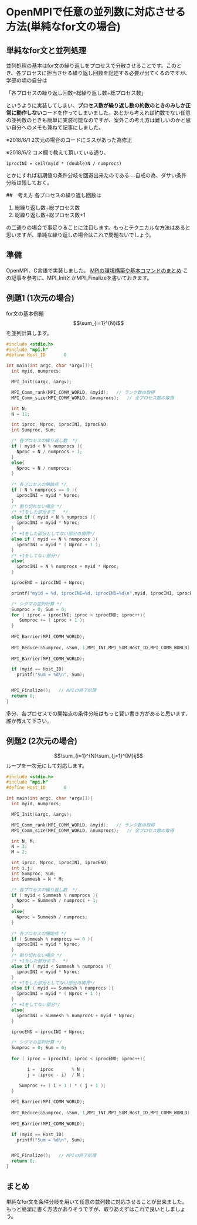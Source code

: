 # OpenMPIで任意の並列数に対応させる方法(単純なfor文の場合)

## 単純なfor文と並列処理

並列処理の基本はfor文の繰り返しをプロセスで分散させることです。このとき、各プロセスに担当させる繰り返し回数を記述する必要が出てくるのですが、学部の頃の自分は

「各プロセスの繰り返し回数=総繰り返し数÷総プロセス数」

というように実装してしまい、**プロセス数が繰り返し数の約数のときのみしか正常に動作しない**コードを作ってしまいました。あとから考えれば約数でない任意の並列数のときも簡単に実装可能なのですが、案外この考え方は難しいのかと思い自分へのメモも兼ねて記事にしました。

※2018/6/1 2次元の場合のコードにミスがあった為修正

※2018/6/2 コメ欄で教えて頂いている通り、
```
iprocINI = ceil(myid * (double)N / numprocs)
```
とかにすれば初期値の条件分岐を回避出来たのである....自戒の為、ダサい条件分岐は残しておく。

##　考え方
各プロセスの繰り返し回数は

1. 総繰り返し数÷総プロセス数 
2. 総繰り返し数÷総プロセス数+1

の二通りの場合で事足りることに注目します。もっとテクニカルな方法はあると思いますが、単純な繰り返しの場合はこれで問題ないでしょう。

## 準備
OpenMPI、C言語で実装しました。
[MPIの環境構築や基本コマンドのまとめ](https://qiita.com/kkk627/items/49c9c35301465f6780fa)
この記事を参考に、MPI_InitとかMPI_Finalizeを書いておきます。

## 例題1 (1次元の場合)
for文の基本例題
$$\sum_{i=1}^{N}i$$
を並列計算します。

```C:MPIsample1.c
#include <stdio.h>
#include "mpi.h"
#define Host_ID       0   

int main(int argc, char *argv[]){
  int myid, numprocs;           

  MPI_Init(&argc, &argv);   

  MPI_Comm_rank(MPI_COMM_WORLD, &myid);   // ランク数の取得
  MPI_Comm_size(MPI_COMM_WORLD, &numprocs);   // 全プロセス数の取得

  int N;
  N = 11;

  int iproc, Nproc, iprocINI, iprocEND;
  int Sumproc, Sum;

  /* 各プロセスの繰り返し数  */
  if ( myid < N % numprocs ){
    Nproc = N / numprocs + 1;
  }
  else{
    Nproc = N / numprocs;
  }
  
  /* 各プロセスの開始点 */
  if ( N % numprocs == 0 ){
    iprocINI = myid * Nproc;
  }
  /* 割り切れない場合 */
  /* +1をした部分まで   */
  else if ( myid < N % numprocs ){
    iprocINI = myid * Nproc;
  }
  /* +1をした部分としてない部分の境界*/
  else if ( myid == N % numprocs ){
    iprocINI = myid * ( Nproc + 1 );
  }
  /* +1をしてない部分*/
  else{
    iprocINI = N % numprocs + myid * Nproc;
  }

  iprocEND = iprocINI + Nproc;

  printf("myid = %d, iprocINI=%d, iprocEND=%d\n",myid, iprocINI, iprocEND);

  /* シグマの並列計算 */
  Sumproc = 0; Sum = 0;
  for ( iproc = iprocINI; iproc < iprocEND; iproc++){
     Sumproc += ( iproc + 1 );
  }
  
  MPI_Barrier(MPI_COMM_WORLD);
  
  MPI_Reduce(&Sumproc, &Sum, 1,MPI_INT,MPI_SUM,Host_ID,MPI_COMM_WORLD);
  
  MPI_Barrier(MPI_COMM_WORLD);

  if (myid == Host_ID)
    printf("Sum = %d\n", Sum);


  MPI_Finalize();   // MPIの終了処理
  return 0;
}
```
多分、各プロセスでの開始点の条件分岐はもっと賢い書き方があると思います、誰か教えて下さい。

## 例題2 (2次元の場合)
$$\sum_{i=1}^{N}\sum_{j=1}^{M}ij$$
ループを一次元にして対応します。

```C:MPIsample2.c
#include <stdio.h>
#include "mpi.h"
#define Host_ID       0   

int main(int argc, char *argv[]){
  int myid, numprocs;           

  MPI_Init(&argc, &argv);   

  MPI_Comm_rank(MPI_COMM_WORLD, &myid);   // ランク数の取得
  MPI_Comm_size(MPI_COMM_WORLD, &numprocs);   // 全プロセス数の取得

  int N, M;
  N = 3;
  M = 2;

  int iproc, Nproc, iprocINI, iprocEND;
  int i,j;
  int Sumproc, Sum;
  int Summesh = N * M;

  /* 各プロセスの繰り返し数  */
  if ( myid < Summesh % numprocs ){
    Nproc = Summesh / numprocs + 1;
  }
  else{
    Nproc = Summesh / numprocs;
  }
  
  /* 各プロセスの開始点 */
  if ( Summesh % numprocs == 0 ){
    iprocINI = myid * Nproc;
  }
  /* 割り切れない場合 */
  /* +1をした部分まで   */
  else if ( myid < Summesh % numprocs ){
    iprocINI = myid * Nproc;
  }
  /* +1をした部分としてない部分の境界*/
  else if ( myid == Summesh % numprocs ){
    iprocINI = myid * ( Nproc + 1 );
  }
  /* +1をしてない部分*/
  else{
    iprocINI = Summesh % numprocs + myid * Nproc;
  }

  iprocEND = iprocINI + Nproc;

  /* シグマの並列計算 */
  Sumproc = 0; Sum = 0;
  
  for ( iproc = iprocINI; iproc < iprocEND; iproc++){

        i =  iproc       % N ;
        j = (iproc - i)  / N ;

     Sumproc += ( i + 1 ) * ( j + 1 );
  }
  
  MPI_Barrier(MPI_COMM_WORLD);
  
  MPI_Reduce(&Sumproc, &Sum, 1,MPI_INT,MPI_SUM,Host_ID,MPI_COMM_WORLD);
  
  MPI_Barrier(MPI_COMM_WORLD);

  if (myid == Host_ID)
    printf("Sum = %d\n", Sum);


  MPI_Finalize();   // MPIの終了処理
  return 0;
}
```

## まとめ

単純なfor文を条件分岐を用いて任意の並列数に対応させることが出来ました。もっと簡潔に書く方法がありそうですが、取りあえずはこれで良いとしましょう。
